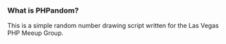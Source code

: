 ### What is PHPandom?

This is a simple random number drawing script written for the Las Vegas PHP Meeup Group.
